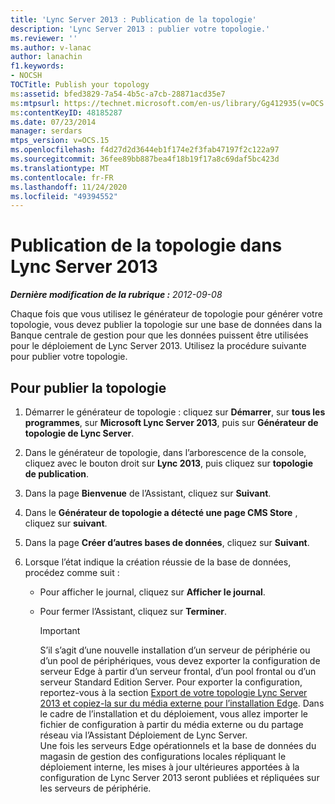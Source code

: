 ```yaml
---
title: 'Lync Server 2013 : Publication de la topologie'
description: 'Lync Server 2013 : publier votre topologie.'
ms.reviewer: ''
ms.author: v-lanac
author: lanachin
f1.keywords:
- NOCSH
TOCTitle: Publish your topology
ms:assetid: bfed3829-7a54-4b5c-a7cb-28871acd35e7
ms:mtpsurl: https://technet.microsoft.com/en-us/library/Gg412935(v=OCS.15)
ms:contentKeyID: 48185287
ms.date: 07/23/2014
manager: serdars
mtps_version: v=OCS.15
ms.openlocfilehash: f4d27d2d3644eb1f174e2f3fab47197f2c122a97
ms.sourcegitcommit: 36fee89bb887bea4f18b19f17a8c69daf5bc423d
ms.translationtype: MT
ms.contentlocale: fr-FR
ms.lasthandoff: 11/24/2020
ms.locfileid: "49394552"
---
```

# <a name="publish-your-topology-in-lync-server-2013"></a>Publication de la topologie dans Lync Server 2013

<div data-xmlns="http://www.w3.org/1999/xhtml">

<div class="topic" data-xmlns="http://www.w3.org/1999/xhtml" data-msxsl="urn:schemas-microsoft-com:xslt" data-cs="https://msdn.microsoft.com/">

<div data-asp="https://msdn2.microsoft.com/asp">



</div>

<div id="mainSection">

<div id="mainBody">

<span> </span>

_**Dernière modification de la rubrique :** 2012-09-08_

Chaque fois que vous utilisez le générateur de topologie pour générer votre topologie, vous devez publier la topologie sur une base de données dans la Banque centrale de gestion pour que les données puissent être utilisées pour le déploiement de Lync Server 2013. Utilisez la procédure suivante pour publier votre topologie.

<div>

## <a name="to-publish-the-topology"></a>Pour publier la topologie

1.  Démarrer le générateur de topologie : cliquez sur **Démarrer**, sur **tous les programmes**, sur **Microsoft Lync Server 2013**, puis sur **Générateur de topologie de Lync Server**.

2.  Dans le générateur de topologie, dans l’arborescence de la console, cliquez avec le bouton droit sur **Lync 2013**, puis cliquez sur **topologie de publication**.

3.  Dans la page **Bienvenue** de l’Assistant, cliquez sur **Suivant**.

4.  Dans le **Générateur de topologie a détecté une page CMS Store** , cliquez sur **suivant**.

5.  Dans la page **Créer d’autres bases de données**, cliquez sur **Suivant**.

6.  Lorsque l’état indique la création réussie de la base de données, procédez comme suit :
    
      - Pour afficher le journal, cliquez sur **Afficher le journal**.
    
      - Pour fermer l’Assistant, cliquez sur **Terminer**.
        
        <div>
        

        > [!IMPORTANT]  
        > S’il s’agit d’une nouvelle installation d’un serveur de périphérie ou d’un pool de périphériques, vous devez exporter la configuration de serveur Edge à partir d’un serveur frontal, d’un pool frontal ou d’un serveur Standard Edition Server. Pour exporter la configuration, reportez-vous à la section <A href="lync-server-2013-export-your-topology-and-copy-it-to-external-media-for-edge-installation.md">Export de votre topologie Lync Server 2013 et copiez-la sur du média externe pour l’installation Edge</A>. Dans le cadre de l’installation et du déploiement, vous allez importer le fichier de configuration à partir du média externe ou du partage réseau via l’Assistant Déploiement de Lync Server.<BR>Une fois les serveurs Edge opérationnels et la base de données du magasin de gestion des configurations locales répliquant le déploiement interne, les mises à jour ultérieures apportées à la configuration de Lync Server 2013 seront publiées et répliquées sur les serveurs de périphérie.

        
        </div>

</div>

</div>

<span> </span>

</div>

</div>

</div>

